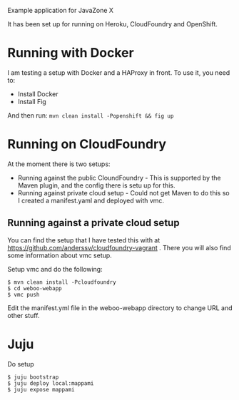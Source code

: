 Example application for JavaZone X

It has been set up for running on Heroku, CloudFoundry and OpenShift.

# Running with Docker
I am testing a setup with Docker and a HAProxy in front. To use it, you need to:

* Install Docker
* Install Fig

And then run: ```mvn clean install -Popenshift && fig up```

# Running on CloudFoundry
At the moment there is two setups:
* Running against the public CloundFoundry - This is supported by the Maven plugin, and the config there is setu up for this.
* Running against private cloud setup - Could not get Maven to do this so I created a manifest.yaml and deployed with vmc.

## Running against a private cloud setup
You can find the setup that I have tested this with at https://github.com/anderssv/cloudfoundry-vagrant . There you will also find some information about vmc setup.

Setup vmc and do the following:

```
$ mvn clean install -Pcloudfoundry
$ cd weboo-webapp
$ vmc push
```

Edit the manifest.yml file in the weboo-webapp directory to change URL and other stuff.

# Juju

Do setup

```
$ juju bootstrap
$ juju deploy local:mappami
$ juju expose mappami
```


 
